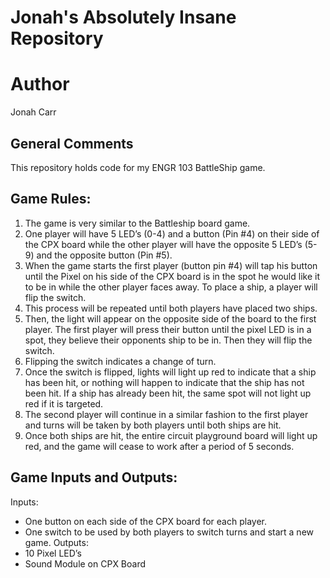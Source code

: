# Jonah's Absolutely Insane Repository

# Author
Jonah Carr

## General Comments
This repository holds code for my ENGR 103 BattleShip game.

## Game Rules: 
1.	The game is very similar to the Battleship board game.
2.	One player will have 5 LED’s (0-4) and a button (Pin #4) on their side of the CPX board while the other player will have the opposite 5 LED’s (5-9) and the opposite button (Pin #5).
3.	When the game starts the first player (button pin #4) will tap his button until the Pixel on his side of the CPX board is in the spot he would like it to be in while the other player faces away. To place a ship, a player will flip the switch.
4.	This process will be repeated until both players have placed two ships.
5.	Then, the light will appear on the opposite side of the board to the first player. The first player will press their button until the pixel LED is in a spot, they believe their opponents ship to be in. Then they will flip the switch. 
6.	Flipping the switch indicates a change of turn.
7.	Once the switch is flipped, lights will light up red to indicate that a ship has been hit, or nothing will happen to indicate that the ship has not been hit. If a ship has already been hit, the same spot will not light up red if it is targeted.
8.	The second player will continue in a similar fashion to the first player and turns will be taken by both players until both ships are hit.
9.	Once both ships are hit, the entire circuit playground board will light up red, and the game will cease to work after a period of 5 seconds.

## Game Inputs and Outputs:
Inputs:
-	One button on each side of the CPX board for each player.
-	One switch to be used by both players to switch turns and start a new game.
Outputs:
-	10 Pixel LED’s
-	Sound Module on CPX Board
